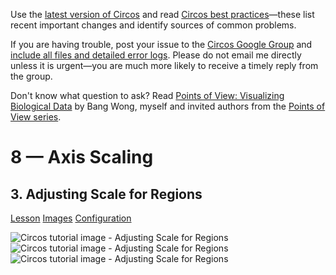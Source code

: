 Use the [latest version of Circos](/software/download/circos/) and read
[Circos best
practices](/documentation/tutorials/reference/best_practices/)—these list
recent important changes and identify sources of common problems.

If you are having trouble, post your issue to the [Circos Google
Group](https://groups.google.com/group/circos-data-visualization) and [include
all files and detailed error logs](/support/support/). Please do not email me
directly unless it is urgent—you are much more likely to receive a timely
reply from the group.

Don't know what question to ask? Read [Points of View: Visualizing Biological
Data](https://www.nature.com/nmeth/journal/v9/n12/full/nmeth.2258.html) by
Bang Wong, myself and invited authors from the [Points of View
series](https://mk.bcgsc.ca/pointsofview).

# 8 — Axis Scaling

## 3\. Adjusting Scale for Regions

[Lesson](/documentation/tutorials/scaling/scale_regions/lesson)
[Images](/documentation/tutorials/scaling/scale_regions/images)
[Configuration](/documentation/tutorials/scaling/scale_regions/configuration)

![Circos tutorial image - Adjusting Scale for
Regions](/documentation/tutorials/scaling/scale_regions/img/01.png) ![Circos
tutorial image - Adjusting Scale for
Regions](/documentation/tutorials/scaling/scale_regions/img/02.png) ![Circos
tutorial image - Adjusting Scale for
Regions](/documentation/tutorials/scaling/scale_regions/img/03.png)

